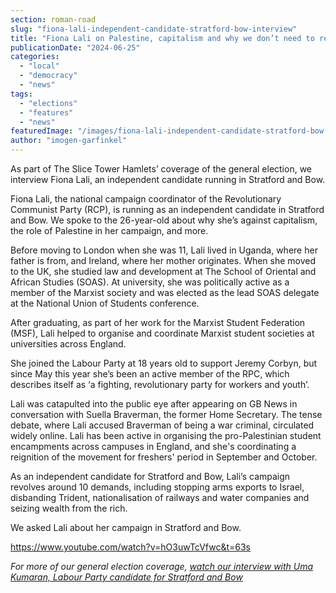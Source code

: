 ```yaml
---
section: roman-road
slug: "fiona-lali-independent-candidate-stratford-bow-interview"
title: "Fiona Lali on Palestine, capitalism and why we don’t need to reduce immigration"
publicationDate: "2024-06-25"
categories: 
  - "local"
  - "democracy"
  - "news"
tags: 
  - "elections"
  - "features"
  - "news"
featuredImage: "/images/fiona-lali-independent-candidate-stratford-bow.jpg"
author: "imogen-garfinkel"
---
```


As part of The Slice Tower Hamlets’ coverage of the general election, we interview Fiona Lali, an independent candidate running in Stratford and Bow.

Fiona Lali, the national campaign coordinator of the Revolutionary Communist Party (RCP), is running as an independent candidate in Stratford and Bow. We spoke to the 26-year-old about why she’s against capitalism, the role of Palestine in her campaign, and more.

Before moving to London when she was 11, Lali lived in Uganda, where her father is from, and Ireland, where her mother originates. When she moved to the UK, she studied law and development at The School of Oriental and African Studies (SOAS). At university, she was politically active as a member of the Marxist society and was elected as the lead SOAS delegate at the National Union of Students conference.

After graduating, as part of her work for the Marxist Student Federation (MSF), Lali helped to organise and coordinate Marxist student societies at universities across England.

She joined the Labour Party at 18 years old to support Jeremy Corbyn, but since May this year she’s been an active member of the RPC, which describes itself as ‘a fighting, revolutionary party for workers and youth’. 

Lali was catapulted into the public eye after appearing on GB News in conversation with Suella Braverman, the former Home Secretary. The tense debate, where Lali accused Braverman of being a war criminal, circulated widely online. Lali has been active in organising the pro-Palestinian student encampments across campuses in England, and she's coordinating a reignition of the movement for freshers' period in September and October.

As an independent candidate for Stratford and Bow, Lali’s campaign revolves around 10 demands, including stopping arms exports to Israel, disbanding Trident, nationalisation of railways and water companies and seizing wealth from the rich. 

We asked Lali about her campaign in Stratford and Bow.

https://www.youtube.com/watch?v=hO3uwTcVfwc&t=63s

_For more of our general election coverage,_ [_watch our interview with Uma Kumaran, Labour Party candidate for Stratford and Bow_](https://romanroadlondon.com/uma-kumaran-labour-party-candidate-stratford-bow-interview/)
